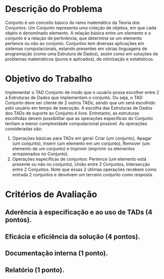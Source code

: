 # Descrição do Problema
 Conjunto é um conceito básico do ramo matemático da Teoria dos Conjuntos. Um Conjunto representa uma coleção de objetos, em que cada objeto é denominado elemento. A relação básica entre um elemento e o conjunto é a relação de pertinência, que determina se um elemento pertence ou não ao conjunto. Conjuntos tem diversas aplicações em sistemas computacionais, estando presentes em várias linguagens de programação (como uma Estrutura de Dados), assim como em soluções de problemas matemáticos (puros e aplicados), de otimização e estatísticos.
# Objetivo do Trabalho
 Implementar o TAD Conjunto de modo que o usuário possa escolher entre 2 a Estruturas de Dados que implementam o conjunto. Ou seja, o TAD Conjunto deve ser cliente de 2 outros TADs, sendo que um será escolhido pelo usuário em tempo de execução. A escolha das Estruturas de Dados dos TADs de suporte ao Conjunto é livre. Entretanto, as estruturas escolhidas devem possibilitar que as operações específicas do Conjunto tenham a menor complexidade computacional possível. As operações consideradas são:

  1) Operações básicas para TADs em geral: Criar (um conjunto), Apagar (um conjunto), Inserir (um elemento em um conjunto), Remover (um elemento de um conjunto) e Imprimir (imprimir os elementos armazenados no Conjunto).
  2) Operações específicas de conjuntos: Pertence (um elemento está presente ou não no conjunto), União entre 2 Conjuntos, Intersecção entre 2 Conjuntos. Note que essas 2 útlimas operações recebem como entrada 2 conjuntos e devolvem um terceiro conjunto como resposta.
# Critérios de Avaliação
## Aderência à especificação e ao uso de TADs (4 pontos).
## Eficácia e eficiência da solução (4 pontos).
## Documentação interna (1 ponto).
## Relatório (1 ponto).
